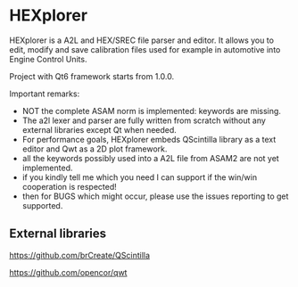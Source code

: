 # HEXplorer
HEXplorer is a A2L and HEX/SREC file parser and editor.
It allows you to edit, modify and save calibration files used for example in automotive into Engine Control Units.

Project with Qt6 framework starts from 1.0.0.

Important remarks: 
- NOT the complete ASAM norm is implemented: keywords are missing.
- The a2l lexer and parser are fully written from scratch without any external libraries except Qt when needed.
- For performance goals, HEXplorer embeds QScintilla library as a text editor and Qwt as a 2D plot framework.
- all the keywords possibly used into a A2L file from ASAM2 are not yet implemented.
- if you kindly tell me which you need I can support if the win/win cooperation is respected!
- then for BUGS which might occur, please use the issues reporting to get supported.

## External libraries
https://github.com/brCreate/QScintilla

https://github.com/opencor/qwt
